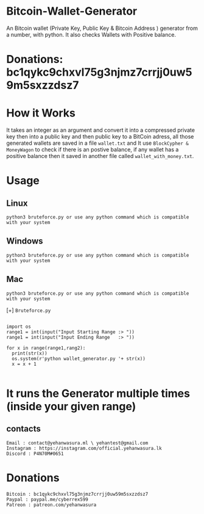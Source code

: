 # Bitcoin-Wallet-Generator
An Bitcoin wallet (Private Key, Public Key &amp; Bitcoin Address ) generator from a number, with python. It also checks Wallets with Positive balance.

# Donations: bc1qykc9chxvl75g3njmz7crrjj0uw59m5sxzzdsz7

# How it Works
 It takes an integer as an argument and convert it into a compressed private key then into a public key and then public key to a BitCoin adress, all those generated wallets are saved in a file `wallet.txt` and It use `BlockCypher & MoneyWagon` to check if there is an postive balance, if any wallet has a positive balance then it saved in another file called `wallet_with_money.txt`.

# Usage
  
## Linux
  `python3 bruteforce.py or use any python command which is compatible with your system`
  
## Windows
  `python3 bruteforce.py or use any python command which is compatible with your system`
  
## Mac
  `python3 bruteforce.py or use any python command which is compatible with your system`
  
  [+] `Bruteforce.py`
  
  ```
  
import os
range1 = int(input("Input Starting Range :> "))
range1 = int(input("Input Ending Range   :> "))

for x in range(range1,rang2):
	print(str(x))
	os.system(r'python wallet_generator.py '+ str(x))
	x = x + 1
	
```
  
  # It runs the Generator multiple times (inside your given range)
  
 ## contacts
 ``` 
 Email : contact@yehanwasura.ml \ yehantest@gmail.com
 Instagram : https://instagram.com/official.yehanwasura.lk
 Discord : P4N70M#0651 
 
 ```
   
# Donations
``` 
Bitcoin : bc1qykc9chxvl75g3njmz7crrjj0uw59m5sxzzdsz7
Paypal : paypal.me/cyberrex599
Patreon : patreon.com/yehanwasura 

```
 
